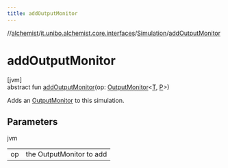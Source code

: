 ```yaml
---
title: addOutputMonitor
---
```

//[alchemist](../../../index.html)/[it.unibo.alchemist.core.interfaces](../index.html)/[Simulation](index.html)/[addOutputMonitor](add-output-monitor.html)



# addOutputMonitor



[jvm]\
abstract fun [addOutputMonitor](add-output-monitor.html)(op: [OutputMonitor](../../it.unibo.alchemist.boundary.interfaces/-output-monitor/index.html)<[T](../../it.unibo.alchemist.model.interfaces/-node/index.html), [P](../../it.unibo.alchemist.model.interfaces/-position2-d/index.html)>)



Adds an [OutputMonitor](../../it.unibo.alchemist.boundary.interfaces/-output-monitor/index.html) to this simulation.



## Parameters


jvm

| | |
|---|---|
| op | the OutputMonitor to add |




